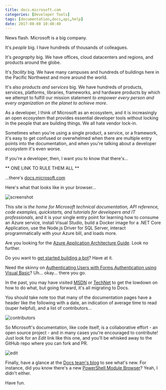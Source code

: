 ```yaml
---
title: docs.microsoft.com
categories: [Developer Tools]
tags: [documentation,docs,api,help]
date: 2017-08-08 10:48:40
---
```



News flash. Microsoft is a big company.

It's _people_ big. I have hundreds of thousands of colleagues.

It's _geography_ big. We have offices, cloud datacenters and regions, and products around the globe.

It's _facility_ big. We have many campuses and hundreds of buildings here in the Pacific Northwest and more around the world.

It's also _products and services_ big. We have hundreds of products, services, platforms, libraries, frameworks, and hardware products by which we attempt to fulfill our mission statement _to empower every person and every organization on the planet to achieve more_.

As a developer, I think of Microsoft as an ecosystem, and it is increasingly an open ecosystem that provides essential developer tools without locking in the people that are building things. We all hate vendor lock-in.

Sometimes when you're using a single product, a service, or a framework, it's easy to get confused or overwhelmed when there are multiple entry points into the documentation, and when you're talking about a developer _ecosystem_ it's even worse.

If you're a developer, then, I want you to know that there's...

** ONE LINK TO RULE THEM ALL **

...there's [docs.microsoft.com](http://docs.microsoft.com)

Here's what that looks like in your browser...

![screenshot](/files/docs_01.png)

This site is _the home for Microsoft technical documentation, API reference, code examples, quickstarts, and tutorials for developers and IT professionals_, and it is your single entry point for learning how to consume an Azure service, install Visual Studio, build a Docker image for a .NET Core Application, use the Node.js Driver for SQL Server, interact programmatically with your Azure bill, and loads more.

Are you looking for the [Azure Application Architecture Guide](https://docs.microsoft.com/en-us/azure/architecture/guide/). Look no further. 

Do you want to [get started building a bot](https://docs.microsoft.com/en-us/bot-framework/bot-builder-overview-getstarted)? Have at it.

Need the skinny on [Authenticating Users with Forms Authentication using Visual Basic](https://docs.microsoft.com/en-us/aspnet/mvc/overview/older-versions-1/security/authenticating-users-with-forms-authentication-vb)? Uh... okay... there you go.

In the past, you may have visited [MSDN](http://msdn.microsoft.com) or [TechNet](http://technet.microsoft.com) to get the lowdown on how to do what, but going forward, it's all migrating to Docs.

You should take note too that many of the documentation pages have a header like the following with a date, an indication of average time to read (super helpful), and a list of contributors...

![contributors](../files/docs_02.png)

So Microsoft's documentation, like code itself, is a collaborative effort - an open source project - and in many cases you're encouraged to contribute! Just look for an _Edit_ link like this one, and you'll be whisked away to the GitHub repo where you can fork and PR.

![edit](/files/docs_03.png)

Finally, have a glance at the [Docs team's blog](https://docs.microsoft.com/en-us/teamblog) to see what's new. For instance, did you know there's a new [PowerShell Module Browser](https://docs.microsoft.com/en-us/teamblog/announcing-unified-powershell-experience/)? Yeah, I didn't either.

Have fun.